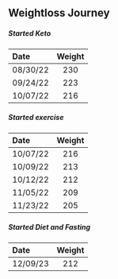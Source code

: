 ## Weightloss Journey
##### Started Keto

|Date |Weight|
|:----|:----:|
|08/30/22|230|
|09/24/22|223|
|10/07/22|216|

##### Started exercise

|Date |Weight|
|:----|:----:|
|10/07/22|216|
|10/09/22|213|
|10/12/22|212|
|11/05/22|209|
|11/23/22|205|

##### Started Diet and Fasting

|Date |Weight|
|:----|:----:|
|12/09/23|212|
